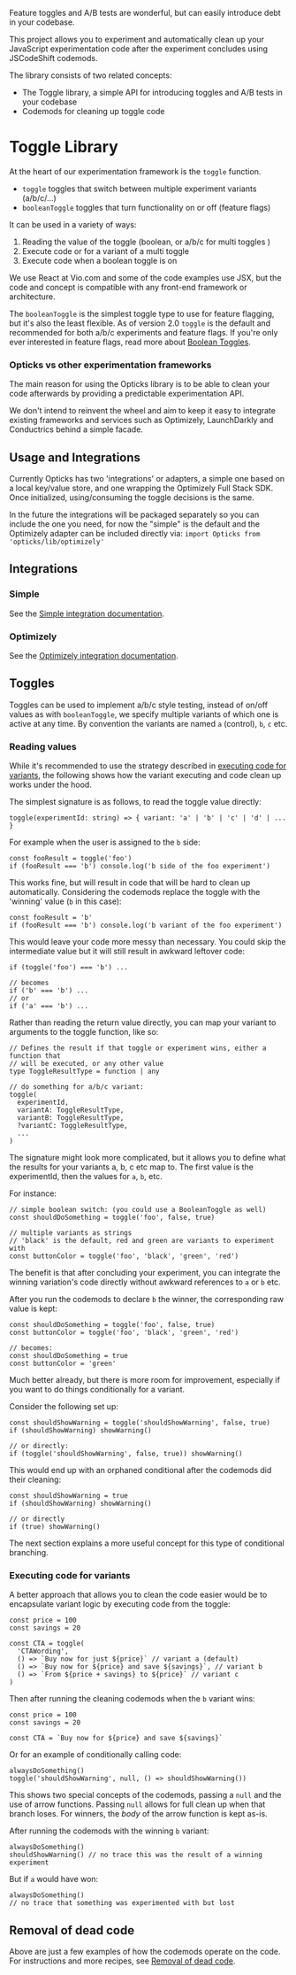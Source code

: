 Feature toggles and A/B tests are wonderful, but can easily introduce debt in
your codebase.

This project allows you to experiment and automatically clean up your JavaScript
experimentation code after the experiment concludes using JSCodeShift codemods.

The library consists of two related concepts:

- The Toggle library, a simple API for introducing toggles and A/B tests in your
  codebase
- Codemods for cleaning up toggle code

# Toggle Library

At the heart of our experimentation framework is the `toggle` function.

- `toggle` toggles that switch between multiple experiment variants (a/b/c/...)
- `booleanToggle` toggles that turn functionality on or off (feature flags)

It can be used in a variety of ways:

1.  Reading the value of the toggle (boolean, or a/b/c for multi toggles )
1.  Execute code or for a variant of a multi toggle
1.  Execute code when a boolean toggle is on

We use React at Vio.com and some of the code examples use JSX, but the code
and concept is compatible with any front-end framework or architecture.

The `booleanToggle` is the simplest toggle type to use for feature flagging, but
it's also the least flexible. As of version 2.0 `toggle` is the default and
recommended for both a/b/c experiments and feature flags. If you're only ever
interested in feature flags, read more about [Boolean
Toggles](docs/booleanToggles.md).

### Opticks vs other experimentation frameworks

The main reason for using the Opticks library is to be able to clean your code
afterwards by providing a predictable experimentation API.

We don't intend to reinvent the wheel and aim to keep it easy to integrate
existing frameworks and services such as Optimizely, LaunchDarkly and
Conductrics behind a simple facade.

## Usage and Integrations

Currently Opticks has two 'integrations' or adapters, a simple one based on a
local key/value store, and one wrapping the Optimizely Full Stack SDK. Once
initialized, using/consuming the toggle decisions is the same.

In the future the integrations will be packaged separately so you can include
the one you need, for now the "simple" is the default and the Optimizely adapter
can be included directly via:
`import Opticks from 'opticks/lib/optimizely'`

## Integrations

### Simple

See the [Simple integration documentation](docs/simple-integration.md).

### Optimizely

See the [Optimizely integration documentation](docs/optimizely-integration.md).

## Toggles

Toggles can be used to implement a/b/c style testing, instead of on/off values
as with `booleanToggle`, we specify multiple variants of which one is active at
any time. By convention the variants are named `a` (control), `b`, `c` etc.

### Reading values

While it's recommended to use the strategy described in
[executing code for variants](#executing-code-for-variants), the following shows
how the variant executing and code clean up works under the hood.

The simplest signature is as follows, to read the toggle value directly:

```
toggle(experimentId: string) => { variant: 'a' | 'b' | 'c' | 'd' | ... }
```

For example when the user is assigned to the `b` side:

```
const fooResult = toggle('foo')
if (fooResult === 'b') console.log('b side of the foo experiment')
```

This works fine, but will result in code that will be hard to clean up
automatically. Considering the codemods replace the toggle with the 'winning'
value (`b` in this case):

```
const fooResult = 'b'
if (fooResult === 'b') console.log('b variant of the foo experiment')
```

This would leave your code more messy than necessary. You could skip the
intermediate value but it will still result in awkward leftover code:

```
if (toggle('foo') === 'b') ...

// becomes
if ('b' === 'b') ...
// or
if ('a' === 'b') ...
```

Rather than reading the return value directly, you can map your variant to
arguments to the toggle function, like so:

```
// Defines the result if that toggle or experiment wins, either a function that
// will be executed, or any other value
type ToggleResultType = function | any

// do something for a/b/c variant:
toggle(
  experimentId,
  variantA: ToggleResultType,
  variantB: ToggleResultType,
  ?variantC: ToggleResultType,
  ...
)
```

The signature might look more complicated, but it allows you to define what the
results for your variants a, b, c etc map to. The first value is the
experimentId, then the values for `a`, `b`, etc.

For instance:

```
// simple boolean switch: (you could use a BooleanToggle as well)
const shouldDoSomething = toggle('foo', false, true)

// multiple variants as strings
// 'black' is the default, red and green are variants to experiment with
const buttonColor = toggle('foo', 'black', 'green', 'red')
```

The benefit is that after concluding your experiment, you can integrate the
winning variation's code directly without awkward references to `a` or `b` etc.

After you run the codemods to declare `b` the winner, the corresponding raw
value is kept:

```
const shouldDoSomething = toggle('foo', false, true)
const buttonColor = toggle('foo', 'black', 'green', 'red')

// becomes:
const shouldDoSomething = true
const buttonColor = 'green'
```

Much better already, but there is more room for improvement, especially if you
want to do things conditionally for a variant.

Consider the following set up:

```
const shouldShowWarning = toggle('shouldShowWarning', false, true)
if (shouldShowWarning) showWarning()

// or directly:
if (toggle('shouldShowWarning', false, true)) showWarning()
```

This would end up with an orphaned conditional after the codemods did their
cleaning:

```
const shouldShowWarning = true
if (shouldShowWarning) showWarning()

// or directly
if (true) showWarning()
```

The next section explains a more useful concept for this type of conditional
branching.

### Executing code for variants

A better approach that allows you to clean the code easier would be to
encapsulate variant logic by executing code from the toggle:

```
const price = 100
const savings = 20

const CTA = toggle(
  'CTAWording',
  () => `Buy now for just ${price}` // variant a (default)
  () => `Buy now for ${price} and save ${savings}`, // variant b
  () => `From ${price + savings} to ${price}` // variant c
)
```

Then after running the cleaning codemods when the `b` variant wins:

```
const price = 100
const savings = 20

const CTA = `Buy now for ${price} and save ${savings}`
```

Or for an example of conditionally calling code:

```
alwaysDoSomething()
toggle('shouldShowWarning', null, () => shouldShowWarning())
```

This shows two special concepts of the codemods, passing a `null` and the use of
arrow functions.
Passing `null` allows for full clean up when that branch loses.
For winners, the _body_ of the arrow function is kept as-is.

After running the codemods with the winning `b` variant:

```
alwaysDoSomething()
shouldShowWarning() // no trace this was the result of a winning experiment
```

But if `a` would have won:

```
alwaysDoSomething()
// no trace that something was experimented with but lost
```

## Removal of dead code

Above are just a few examples of how the codemods operate on the code.
For instructions and more recipes, see
[Removal of dead code](docs/dead-code-removal.md).
